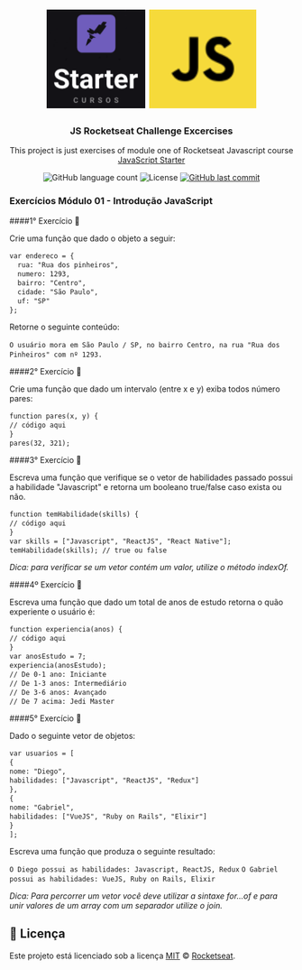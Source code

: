 <h1 align="center">
    <img alt="Starter" title="Starter Course"src=".github/logostarter.png" width="175px" />
    <img alt="Starter" title="Javascript"src=".github/javascript.png" width="190px" />
</h1>

<h3 align="center">
  JS Rocketseat Challenge Excercises
</h3>

<p align="center">This project is just exercises of module one of Rocketseat Javascript course <a href="https://skylab.rocketseat.com.br/journey/starter">JavaScript Starter</a>
</p>

<p align="center">
  
  <img alt="GitHub language count" src="https://img.shields.io/github/languages/count/davipalmas/cursojs_rocketseat?color=0000FF">

  <img alt="License" src="https://img.shields.io/github/license/davipalmas/cursojs_rocketseat?color=0000FF&logo=MIT">
  
  <a href="https://github.com/davipalmas/cursojs_rocketseat/commits/master">
    <img alt="GitHub last commit" src="https://img.shields.io/github/last-commit/davipalmas/cursojs_rocketseat?color=0000FF">
  </a>
</p>

### Exercícios Módulo 01 - Introdução JavaScript

####1° Exercício :pencil:

Crie uma função que dado o objeto a seguir:

```
var endereco = {
  rua: "Rua dos pinheiros",
  numero: 1293,
  bairro: "Centro",
  cidade: "São Paulo",
  uf: "SP"
};
```

Retorne o seguinte conteúdo:

`O usuário mora em São Paulo / SP, no bairro Centro, na rua "Rua dos Pinheiros" com nº 1293.`

####2° Exercício :pencil:

Crie uma função que dado um intervalo (entre x e y) exiba todos número pares:

```
function pares(x, y) {
// código aqui
}
pares(32, 321);
```

####3° Exercício :pencil:

Escreva uma função que verifique se o vetor de habilidades passado possui a habilidade "Javascript"
e retorna um booleano true/false caso exista ou não.

```
function temHabilidade(skills) {
// código aqui
}
var skills = ["Javascript", "ReactJS", "React Native"];
temHabilidade(skills); // true ou false
```

_Dica: para verificar se um vetor contém um valor, utilize o método indexOf._

####4º Exercício :pencil:

Escreva uma função que dado um total de anos de estudo retorna o quão experiente o usuário é:

```
function experiencia(anos) {
// código aqui
}
var anosEstudo = 7;
experiencia(anosEstudo);
// De 0-1 ano: Iniciante
// De 1-3 anos: Intermediário
// De 3-6 anos: Avançado
// De 7 acima: Jedi Master
```

####5° Exercício :pencil:

Dado o seguinte vetor de objetos:

```
var usuarios = [
{
nome: "Diego",
habilidades: ["Javascript", "ReactJS", "Redux"]
},
{
nome: "Gabriel",
habilidades: ["VueJS", "Ruby on Rails", "Elixir"]
}
];
```

Escreva uma função que produza o seguinte resultado:

`O Diego possui as habilidades: Javascript, ReactJS, Redux` 
`O Gabriel possui as habilidades: VueJS, Ruby on Rails, Elixir`

_Dica: Para percorrer um vetor você deve utilizar a sintaxe for...of e para unir valores de um array
com um separador utilize o join._

## :memo: Licença

Este projeto está licenciado sob a licença [MIT](./LICENSE) &copy; [Rocketseat](https://rocketseat.com.br/).